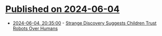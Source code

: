 # [Published on 2024-06-04](index.md)

* [2024-06-04, 20:35:00](https://soylentnews.org/article.pl?sid=24/06/03/1957244&from=rss) - [Strange Discovery Suggests Children Trust Robots Over Humans](https://soylentnews.org/article.pl?sid=24/06/03/1957244&from=rss)
